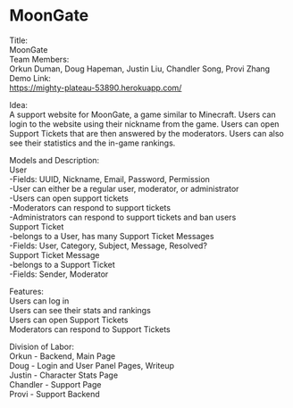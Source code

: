 # MoonGate
Title: <br />
	MoonGate<br />
Team Members: <br />
	Orkun Duman, Doug Hapeman, Justin Liu, Chandler Song, Provi Zhang<br />
Demo Link: <br />
	https://mighty-plateau-53890.herokuapp.com/<br />

Idea: <br />
	A support website for MoonGate, a game similar to Minecraft. Users can login to the website using their nickname from the game. Users can open Support Tickets that are then answered by the moderators. Users can also see their statistics and the in-game rankings.

Models and Description:<br />
	User<br />
		-Fields: UUID, Nickname, Email, Password, Permission<br />
		-User can either be a regular user, moderator, or administrator<br />
		-Users can open support tickets<br />
		-Moderators can respond to support tickets<br />
		-Administrators can respond to support tickets and ban users<br />
	Support Ticket<br />
		-belongs to a User, has many Support Ticket Messages<br />
		-Fields: User, Category, Subject, Message, Resolved?<br />
	Support Ticket Message<br />
		-belongs to a Support Ticket<br />
		-Fields: Sender, Moderator<br />

Features:<br />
	Users can log in<br />
	Users can see their stats and rankings<br />
	Users can open Support Tickets<br />
	Moderators can respond to Support Tickets<br />

Division of Labor:<br />
	Orkun - Backend, Main Page<br />
	Doug - Login and User Panel Pages, Writeup<br />
	Justin - Character Stats Page<br />
	Chandler - Support Page<br />
	Provi - Support Backend<br />
